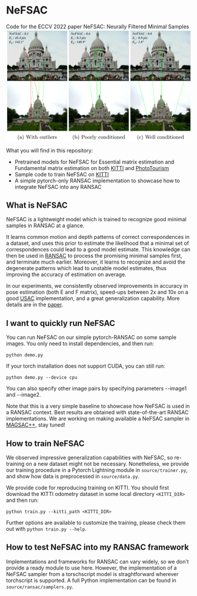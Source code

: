 # NeFSAC
Code for the ECCV 2022 paper NeFSAC: Neurally Filtered Minimal Samples
<img src="media/teaser.png" width="1000"/>


What you will find in this repository:
- Pretrained models for NeFSAC for Essential matrix estimation and Fundamental matrix estimation on both [KITTI](https://www.cvlibs.net/datasets/kitti/eval_odometry.php) and [PhotoTourism](http://phototour.cs.washington.edu/)
- Sample code to train NeFSAC on [KITTI](https://www.cvlibs.net/datasets/kitti/eval_odometry.php)
- A simple pytorch-only RANSAC implementation to showcase how to integrate NeFSAC into any RANSAC


## What is NeFSAC

NeFSAC is a lightweight model which is trained to recognize good minimal samples in RANSAC at a glance.

It learns common motion and depth patterns of correct correspondences in a dataset, and uses this prior to estimate the likelihood that a minimal set of correspondences could lead to a good model estimate. This knowledge can then be used in [RANSAC](https://dl.acm.org/doi/pdf/10.1145/358669.358692) to process the promising minimal samples first, and terminate much earlier. Moreover, it learns to recognize and avoid the degenerate patterns which lead to unstable model estimates, thus improving the accuracy of estimation on average.

In our experiments, we consistently observed improvements in accuracy in pose estimation (both E and F matrix), speed-ups between 2x and 10x on a good [USAC](https://ieeexplore.ieee.org/stamp/stamp.jsp?arnumber=6365642) implementation, and a great generalization capability. More details are in the [paper](https://arxiv.org/pdf/2207.07872.pdf).

## I want to quickly run NeFSAC

You can run NeFSAC on our simple pytorch-RANSAC on some sample images.
You only need to install dependencies, and then run:

```
python demo.py
```

If your torch installation does not support CUDA, you can still run:

```
python demo.py --device cpu
```

You can also specify other image pairs by specifying parameters --image1 and --image2.

Note that this is a very simple baseline to showcase how NeFSAC is used in a RANSAC context. Best results are obtained with state-of-the-art RANSAC implementations. We are working on making available a NeFSAC sampler in [MAGSAC++](https://github.com/danini/magsac), stay tuned!


## How to train NeFSAC

We observed impressive generalization capabilities with NeFSAC, so re-training on a new dataset might not be necessary. Nonetheless, we provide our training procedure in a Pytorch Lightning module in `source/trainer.py`, and show how data is preprocessed in `source/data.py`.

We provide code for reproducing training on KITTI. You should first download the KITTI odometry dataset in some local directory `<KITTI_DIR>` and then run:

```
python train.py --kitti_path <KITTI_DIR>
```

Further options are available to customize the training, please check them out with `python train.py --help`.


## How to test NeFSAC into my RANSAC framework

Implementations and frameworks for RANSAC can vary widely, so we don't provide a ready module to use here. However, the implementation of a NeFSAC sampler from a torschscript model is straghtforward wherever torchscript is supported. A full Python implementation can be found in `source/ransac/samplers.py`.

